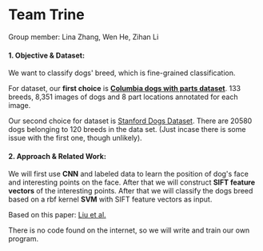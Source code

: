 Team Trine
===

Group member: Lina Zhang, Wen He, Zihan Li

#### 1. Objective & Dataset:

We want to classify dogs' breed, which is fine-grained classification. 

For dataset, our **first choice** is [**Columbia dogs with parts dataset**](https://people.eecs.berkeley.edu/~kanazawa/). 133 breeds, 8,351 images of dogs and 8 part locations annotated for each image.

Our second choice for dataset is [Stanford Dogs Dataset](http://vision.stanford.edu/aditya86/ImageNetDogs/). There are 20580 dogs belonging to 120 breeds in the data set. (Just incase there is some issue with the first one, though unlikely).

#### 2. Approach & Related Work:

We will first use **CNN** and labeled data to learn the position of dog's face and interesting points on the face. After that we will construct **SIFT feature vectors** of the interesting points. After that we will classify the dogs breed based on a rbf kernel **SVM** with SIFT feature vectors as input. 

Based on this paper: [Liu et al.](https://people.eecs.berkeley.edu/~kanazawa/papers/eccv2012_dog_final.pdf) 

There is no code found on the internet, so we will write and train our own program.